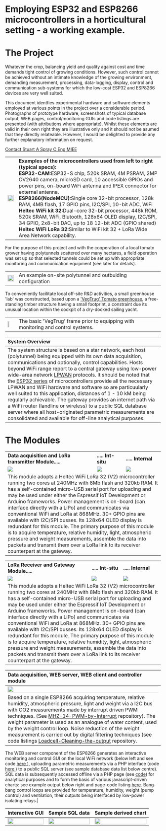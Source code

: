 # Employing ESP32 and ESP8266 microcontrollers in a horticultural setting - a working example.

# The Project

Whatever the crop, balancing yield and quality against cost and time  demands tight control of growing conditions. However, such control cannot be achieved without an intimate knowledge of the growing environment, demanding measurement, processing, data-logging, display, control and communication sub-systems for which the low-cost ESP32 and ESP8266 devices are very well suited.

This document identfies experimental hardware and software elements employed at various points in the project over a considerable period. Photographs of prototype hardware, screenshots of typical database output, WEB pages, control/monitoring GUIs and code listings are presented (with attributions where appropriate). Whilst these elements are valid in their own right they are illustrative only and it should not be asumed that they directly relateable.  However, I would be delighted to provide any further explanatory information on request.

<a href="mailto://stuart@ceng.me.uk?subject=ESP32 and Horticulture">Contact Stuart A Spray C.Eng MIEE</a>

|   |   |
|---|:--|	
|<image src = "images/ESP32 and ESP8266 variants.jpg" width = "100%">|<b>Examples of the microcontrollers used from left to right (typical specs):</b> <br><b>ESP32-CAM:</b>ESP32-S chip, 520k SRAM, 4M PSRAM, 2MP OV2640 camera, microSD card, 10 accessible GPIOs and power pins, on-board WiFi antenna and IPEX connector for external antenna.<br><b>ESP8266(NodeMCU):</b>Single core 32-bit processor, 128k RAM, 4MB flash, 17 GPIO pins, I2C/SPI, 10-bit ADC, WiFi<br><b>Heltec WiFi kit 32:</b>Dual-core 32-bit processor, 448k ROM, 520k SRAM, WiFi, Blutooth, 128x64 OLED display, I2C/SPI, 34 GPIO, 2x8-bit DAC, up to 18 12-bit ADC (GPIO shared)<br><b>Heltec WiFi LoRa 32:</b>Similar to WiFi kit 32 + LoRa Wide Area Network capability.|
	
For the purpose of this project and with the cooperation of a local tomato grower having  polytunnels scattered over many hectares, a field operation was set up so that selected tunnels could be set up with appropriate monitoring and communication equipment (see later for details).

|   |   |
|---|:--|
|<image src = "images/typical%20small%20scale%20tunnel%20setup.s.jpg" width = "100%">|An example on-site polytunnel and outbuiding configuration|
	
To conveniently facilitate local off-site R&D activities, a small greenhouse 'lab' was constructed, based upon a <a href="https://www.quickcrop.co.uk/product/vegtrug-tomato-greenhouse"> 'VegTrug' Tomato greenhouse</a>, a free-standing timber structure having a small footprint, a constraint due its unusual location within the cockpit of a dry-docked sailing yacht.

|   |   |
|---|:--|
|<image src = "images/Vegtrug frame with cover.jpg" width = "50%">|The basic 'VegTrug' frame prior to equipping with monitoring and control systems.|


|System Overview|
|:--|
|The system structure is based on a star network,  each host (polytunnel) being equipped with its own data acquisition, communications and optionally, control capabilities. Hosts beyond WiFi range report to a central gateway using low-power wide-area network <a href="https://en.wikipedia.org/wiki/LPWAN">LPWAN</a> protocols.  It should be noted that the <a href="https://www.espressif.com/en/products/socs/esp32">ESP32 series</a> of microcontrollers provide all the necessary LPWAN and WiFi hardware and software so are particuularly well suited to this application, distances of 1 - 10 kM being regularly achievable. The gateway provides an internet path via a WiFi router (landline or wireless) to a public  SQL database server where all host-originated parametric measurements are consolidated and available for off-line analytical purposes. |

# The Modules
<table>
	<tr>
		<td><b>Data acquisition and LoRa transmitter Module.....</b></td><td><b>..... Int-situ</b></td><td><b>..... Internal</b></td>
	</tr>
	<tr>
		<td><image src="images/mk2%20sensors%20lora%20transmitter.jpg"></td>
		<td><image src="images/mk2%20sensors%20lora%20transmitter%20in_situ.jpg"></td>
		<td><image src="images/mk2%20sensors%20lora%20transmitter%20internal.jpg"></td>	
	</tr>
	<tr>
		<td colspan="3">This module adopts a Heltec WiFi LoRa 32 (V2)  microcontroller running two cores at 240MHz with 8Mb flash and 320kb RAM.
		It has a self-contained micro-USB serial port for uploading and may be used under either the Espressif IoT Development or Arduino frameworks.
		Power management is on-board (can interface directly with a LiPo) and communicates via conventional WiFi and LoRa at 868MHz. 30+ GPIO pins are available with 			I2C/SPI busses. Its 128x64 OLED display is redundant for this module.
		The primary purpose of this module is to acquire temperature, relative humidity, light, atmospheric pressure and weight measurements, assemble the data into packets and transmit them over a LoRa link to its receiver counterpart at the gateway.</td>
	</tr>
</table>

<table>
	<tr>
		<td><b>LoRa Receiver and Gateway Module.....</b></td><td><b>..... Int-situ</b></td><td><b>..... Internal</b></td>
	</tr>
	<tr>
		<td><image src="images/mk2%20sensors%20lora%20transmitter.jpg"></td>
		<td><image src="images/mk2%20sensors%20lora%20transmitter%20in_situ.jpg"></td>
		<td><image src="images/mk2%20sensors%20lora%20transmitter%20internal.jpg"></td>	
	</tr>
	<tr>
		<td colspan="3">This module adopts a Heltec WiFi LoRa 32 (V2)  microcontroller running two cores at 240MHz with 8Mb flash and 320kb RAM.
		It has a self-contained micro-USB serial port for uploading and may be used under either the Espressif IoT Development or Arduino frameworks.
		Power management is on-board (can interface directly with a LiPo) and communicates via conventional WiFi and LoRa at 868MHz. 30+ GPIO pins are available with 			I2C/SPI busses. Its 128x64 OLED display is redundant for this module.
		The primary purpose of this module is to acquire temperature, relative humidity, light, atmospheric pressure and weight measurements, assemble the data into packets and transmit them over a LoRa link to its receiver counterpart at the gateway.</td>
	</tr>
</table>




|Data acquisition, WEB server, WEB client and controller module|
|:--|
|<image src="images/ESP8266%20autonomous%20data%20acquisition%2C%20telemetry%20and%20control.jpg" width="120%">|
|Based on a single ESP8266 acquiring temperature, relative humidity, atmospheric pressure, light and weight via a I2C bus with CO2 measurements made by interrupt driven PWM techniques.  (See <a href="https://github.com/simplyEngineering/MHZ-14-PWM-by-Interrupt">MHZ-14-PWM-by-Interrupt</a> repository). The weight parameter is used as an analogue of water content, used by the weight control loop. Noise reduction of the weight measurement is carried out by  digital filtering techniques (see code listings <a href="https://github.com/simplyEngineering/Loadcell-Cleaning-the-output">Loadcell-Cleaning-the-output</a> repository.  
The WEB server component of the ESP8266 generates an interactive monitoring and control GUI on the local WiFi network (below left and see code <a href="code/vegtrug_monitor8_debug_git.ino">here </a>), uploading parametric measurements via a PHP interface (code <a href="code/post-data.php">here </a>) to a public SQL server (see sample database data list below centre). SQL data is subsequently accessed offline via a PHP page (see <a href="web/get_data.php"> code</a>) for analytical purposes and to form the basis of various javascript-driven charts: see example output below right and page-code listing <a href="web/indexDiffCompare9.html">here</a>. 
Bang-bang control loops are provided for temperature, humidity, weight (pump control) and ventilation, their outputs being interfaced by low-power isolating relays.|

|Interactive GUI|Sample SQL data|Sample derived chart|
|---|---|---|
|<image src = "web/VegTrug%20Control%20Panel.jpg" width="100%">|<image src="web/SQL%20data%20list.png" width = "100%">|<image src="web/period%20cost%20calcs2.jpg" width = "100%">|

